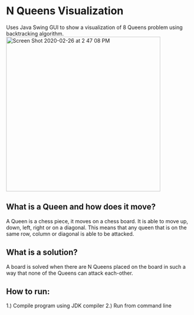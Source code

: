 # N Queens Visualization

Uses Java Swing GUI to show a visualization of 8 Queens problem using backtracking algorithm.
<img width="418" alt="Screen Shot 2020-02-26 at 2 47 08 PM" src="https://user-images.githubusercontent.com/16173939/75395461-5b22a000-58a7-11ea-9f01-2d817a034580.png">

## What is a Queen and how does it move?
A Queen is a chess piece, it moves on a chess board. It is able to move up, down, left, right or on a diagonal. This means that any queen that is on the same row, column or diagonal is able to be attacked.

## What is a solution?
A board is solved when there are N Queens placed on the board in such a way that none of the Queens can attack each-other.

## How to run:
1.) Compile program using JDK compiler
2.) Run from command line
